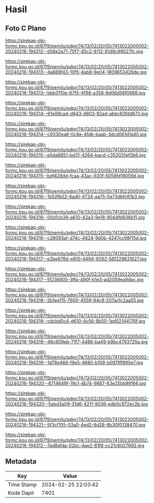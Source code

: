 # Hasil

## Foto C Plano

https://sirekap-obj-formc.kpu.go.id/87f9/pemilu/pdpr/74/13/02/20/05/7413022005002-20240216-194312--d58e2a71-70f7-45c2-8112-81d9c99027fc.jpg

https://sirekap-obj-formc.kpu.go.id/87f9/pemilu/pdpr/74/13/02/20/05/7413022005002-20240216-194313--4a868f43-10f5-4ab8-9e04-1809653429de.jpg

https://sirekap-obj-formc.kpu.go.id/87f9/pemilu/pdpr/74/13/02/20/05/7413022005002-20240216-194313--bbb0110e-67f5-4f98-a358-8d06d56f0968.jpg

https://sirekap-obj-formc.kpu.go.id/87f9/pemilu/pdpr/74/13/02/20/05/7413022005002-20240216-194314--61e09ca4-d643-4803-92ad-abbc63fdd873.jpg

https://sirekap-obj-formc.kpu.go.id/87f9/pemilu/pdpr/74/13/02/20/05/7413022005002-20240216-194314--c9330ea6-0c8e-4fdb-baab-3dcd061d1a40.jpg

https://sirekap-obj-formc.kpu.go.id/87f9/pemilu/pdpr/74/13/02/20/05/7413022005002-20240216-194315--e5da8851-bd31-4264-bacd-c352031ef0b6.jpg

https://sirekap-obj-formc.kpu.go.id/87f9/pemilu/pdpr/74/13/02/20/05/7413022005002-20240216-194315--bdf428dd-fcaa-43ac-920f-5058fd19059d.jpg

https://sirekap-obj-formc.kpu.go.id/87f9/pemilu/pdpr/74/13/02/20/05/7413022005002-20240216-194316--1b52fb02-6ad0-4724-aa75-5e73dbfc61b3.jpg

https://sirekap-obj-formc.kpu.go.id/87f9/pemilu/pdpr/74/13/02/20/05/7413022005002-20240216-194316--00d1cb39-a610-43a3-9e18-9044fd936b11.jpg

https://sirekap-obj-formc.kpu.go.id/87f9/pemilu/pdpr/74/13/02/20/05/7413022005002-20240216-194316--c28093af-d74c-4624-9d0b-4247cc98f15d.jpg

https://sirekap-obj-formc.kpu.go.id/87f9/pemilu/pdpr/74/13/02/20/05/7413022005002-20240216-194317--e2be678d-e810-4494-9292-56f229831627.jpg

https://sirekap-obj-formc.kpu.go.id/87f9/pemilu/pdpr/74/13/02/20/05/7413022005002-20240216-194317--5f236905-3ffa-490f-b1e3-ad2059ea9dac.jpg

https://sirekap-obj-formc.kpu.go.id/87f9/pemilu/pdpr/74/13/02/20/05/7413022005002-20240216-194318--2b1ee115-7600-4559-84c8-207acfc2aa55.jpg

https://sirekap-obj-formc.kpu.go.id/87f9/pemilu/pdpr/74/13/02/20/05/7413022005002-20240216-194318--cdcbd0c4-d610-4c56-8b50-1ed02144176f.jpg

https://sirekap-obj-formc.kpu.go.id/87f9/pemilu/pdpr/74/13/02/20/05/7413022005002-20240216-194319--48c609eb-71f7-4486-ba49-b9bc4793725a.jpg

https://sirekap-obj-formc.kpu.go.id/87f9/pemilu/pdpr/74/13/02/20/05/7413022005002-20240216-194319--1d76e466-f9e5-4880-b109-b097fff890e7.jpg

https://sirekap-obj-formc.kpu.go.id/87f9/pemilu/pdpr/74/13/02/20/05/7413022005002-20240216-194320--8714649f-19c1-4b74-9887-63e25bb99166.jpg

https://sirekap-obj-formc.kpu.go.id/87f9/pemilu/pdpr/74/13/02/20/05/7413022005002-20240216-194320--5abd3a09-31d6-4211-9036-edb0c972ec2b.jpg

https://sirekap-obj-formc.kpu.go.id/87f9/pemilu/pdpr/74/13/02/20/05/7413022005002-20240216-194321--5f3cf105-03a0-4ed2-8d28-8b30f0138470.jpg

https://sirekap-obj-formc.kpu.go.id/87f9/pemilu/pdpr/74/13/02/20/05/7413022005002-20240216-194312--7ad8afda-02bc-4ae2-81f6-cc21c6027692.jpg


## Metadata

| Key        | Value               |
| ---------- | ------------------- |
| Time Stamp | 2024-02-25 22:03:42 |
| Kode Dapil | 7401                |



